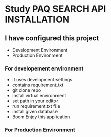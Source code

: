 # Study PAQ SEARCH API INSTALLATION

## I have configured this project 

- Development Environment
- Production Environment

### For developement environment 

- It uses development settings
- contains requirement.txt 
- git clone repo
- install virtual environment
- set path in your editor
- run requirement.txt file
- install given database
- Boom Enjoy this application

### For Production Environment